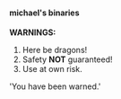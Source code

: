 #### michael's binaries

__WARNINGS:__

1. Here be dragons!
2. Safety __NOT__ guaranteed!
3. Use at own risk.

'You have been warned.'
